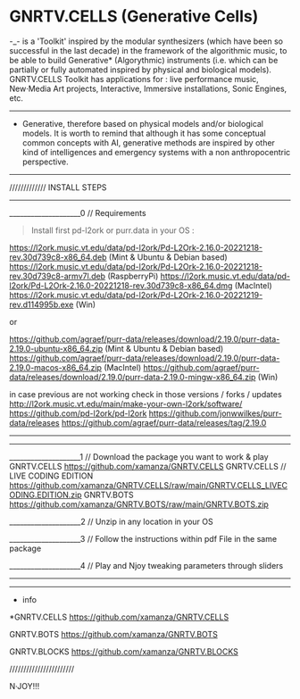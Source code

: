 # GNRTV.CELLS (Generative Cells)
-_-
is a 'Toolkit' inspired by the modular synthesizers (which have been so successful in the last decade) 
in the framework of the algorithmic music, to be able to build Generative* (Algorythmic) instruments 
(i.e. which can be partially or fully automated inspired by physical and biological models).
GNRTV.CELLS Toolkit has applications for :
live performance music, New·Media Art projects, Interactive, Immersive installations, Sonic Engines, etc.


____________________________
* Generative, therefore based on physical models and/or biological models. 
It is worth to remind that although it has some conceptual common concepts with AI, 
generative methods are inspired by other kind of intelligences 
and emergency systems with a non anthropocentric perspective.
____________________________






/////////////
INSTALL STEPS
_________
____________________0 // Requirements

> Install first pd-l2ork or purr.data in your OS :

https://l2ork.music.vt.edu/data/pd-l2ork/Pd-L2Ork-2.16.0-20221218-rev.30d739c8-x86_64.deb (Mint & Ubuntu & Debian based)
https://l2ork.music.vt.edu/data/pd-l2ork/Pd-L2Ork-2.16.0-20221218-rev.30d739c8-armv7l.deb (RaspberryPi)
https://l2ork.music.vt.edu/data/pd-l2ork/Pd-L2Ork-2.16.0-20221218-rev.30d739c8-x86_64.dmg (MacIntel)
https://l2ork.music.vt.edu/data/pd-l2ork/Pd-L2Ork-2.16.0-20221219-rev.d114995b.exe (Win)

or

https://github.com/agraef/purr-data/releases/download/2.19.0/purr-data-2.19.0-ubuntu-x86_64.zip (Mint & Ubuntu & Debian based)
https://github.com/agraef/purr-data/releases/download/2.19.0/purr-data-2.19.0-macos-x86_64.zip (MacIntel)
https://github.com/agraef/purr-data/releases/download/2.19.0/purr-data-2.19.0-mingw-x86_64.zip (Win)


in case previous are not working check in those versions / forks / updates
http://l2ork.music.vt.edu/main/make-your-own-l2ork/software/
https://github.com/pd-l2ork/pd-l2ork
https://github.com/jonwwilkes/purr-data/releases
https://github.com/agraef/purr-data/releases/tag/2.19.0

___
_________
____________________1 // Download the package you want to work & play
GNRTV.CELLS https://github.com/xamanza/GNRTV.CELLS
GNRTV.CELLS // LIVE CODING EDITION  https://github.com/xamanza/GNRTV.CELLS/raw/main/GNRTV.CELLS_LIVECODING.EDITION.zip
GNRTV.BOTS  https://github.com/xamanza/GNRTV.BOTS/raw/main/GNRTV.BOTS.zip


____________________2 // Unzip in any location in your OS

____________________3 // Follow the instructions within pdf File in the same package

____________________4 // Play and Njoy tweaking parameters through sliders




_________
____________________
+ info 

*GNRTV.CELLS 
https://github.com/xamanza/GNRTV.CELLS

GNRTV.BOTS
https://github.com/xamanza/GNRTV.BOTS

GNRTV.BLOCKS
https://github.com/xamanza/GNRTV.BLOCKS

///////////////////////


N·JOY!!!
